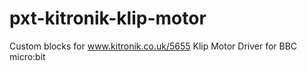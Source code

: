 # pxt-kitronik-klip-motor
Custom blocks for www.kitronik.co.uk/5655 Klip Motor Driver for BBC micro:bit

